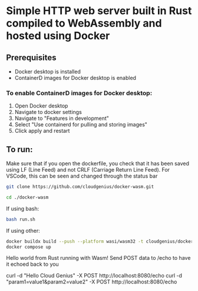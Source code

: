 # Simple HTTP web server built in Rust compiled to WebAssembly and hosted using Docker

## Prerequisites

- Docker desktop is installed
- ContainerD images for Docker desktop is enabled

### To enable ContainerD images for Docker desktop:

1. Open Docker desktop
2. Navigate to docker settings
3. Navigate to "Features in development"
4. Select "Use containerd for pulling and storing images"
5. Click apply and restart

## To run:

Make sure that if you open the dockerfile, you check that it has been saved using LF (Line Feed) and not CRLF (Carriage Return Line Feed). For VSCode, this can be seen and changed through the status bar

```bash
git clone https://github.com/cloudgenius/docker-wasm.git

cd ./docker-wasm
```

If using bash:

```bash
bash run.sh
```

If using other:

```bash
docker buildx build --push --platform wasi/wasm32 -t cloudgenius/docker-wasm .
docker compose up
```

Hello world from Rust running with Wasm! Send POST data to /echo to have it echoed back to you

curl -d "Hello Cloud Genius" -X POST http://localhost:8080/echo
curl -d "param1=value1&param2=value2" -X POST http://localhost:8080/echo
